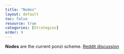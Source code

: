 ```yaml
---
title: "Nodes"
layout: default
toc: false
resource: true 
categories: [Strategies] 
order: 9
---
```

**Nodes** are the current ponzi scheme.
[Reddit discussion](https://www.reddit.com/r/defi/comments/spbrit/what_node_projects_are_you_in/)
